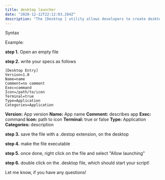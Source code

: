 ```yaml
---
title: desktop launcher
date: "2020-12-12T22:12:03.284Z"
description: "The [Desktop ] utility allows developers to create desktop application launchers for custom scripts."
---
```



Syntax

Example:

**step 1.** Open an empty file

**step 2.** write your specs as follows

```
[Desktop Entry]
Version=1.0
Name=name
Comment=no comment
Exec=command
Icon=/path/to/icon
Terminal=true
Type=Application
Categories=Application

```

**Version:** App version
**Name:** App name
**Comment:** describes app
**Exec:** command
**Icon:** path to icon
**Terminal:** true or false
**Type:** Application
**Categories:** description



**step 3.** save the file with a .destop extension, on the desktop

**step 4.** make the file executable

**step 5.** once done, right click on the file and select "Allow launching"

**step 6.** double click on the .desktop file, which should
start your script!


Let me know, if you have any questions!
